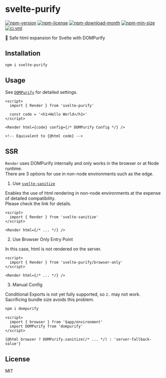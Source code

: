 <!----- BEGIN GHOST DOCS HEADER ----->

# svelte-purify

<!----- BEGIN GHOST DOCS BADGES ----->

<a href="https://npmjs.com/package/svelte-purify"><img src="https://img.shields.io/npm/v/svelte-purify" alt="npm-version" /></a> <a href="https://npmjs.com/package/svelte-purify"><img src="https://img.shields.io/npm/l/svelte-purify" alt="npm-license" /></a> <a href="https://npmjs.com/package/svelte-purify"><img src="https://img.shields.io/npm/dm/svelte-purify" alt="npm-download-month" /></a> <a href="https://npmjs.com/package/svelte-purify"><img src="https://img.shields.io/bundlephobia/min/svelte-purify" alt="npm-min-size" /></a> <a href="https://github.com/jill64/svelte-purify/actions/workflows/ci.yml"><img src="https://github.com/jill64/svelte-purify/actions/workflows/ci.yml/badge.svg" alt="ci.yml" /></a>

<!----- END GHOST DOCS BADGES ----->

💎 Safe html expansion for Svelte with DOMPurify

<!----- END GHOST DOCS HEADER ----->

## Installation

```sh
npm i svelte-purify
```

## Usage

See [`DOMPurify`](https://github.com/cure53/DOMPurify#readme) for detailed settings.

```svelte
<script>
  import { Render } from 'svelte-purify'

  const code = '<h1>Hello World</h1>'
</script>

<Render html={code} config={/* DOMPurify Config */} />

<!-- Equivalent to {@html code} -->
```

## SSR

`Render` uses DOMPurify internally and only works in the browser or at Node runtime.  
There are 3 options for use in non-node environments such as the edge.

1. Use [`svelte-sanitize`](https://github.com/jill64/svelte-sanitize)

Enables the use of html rendering in non-node environments at the expense of detailed compatibility.  
Please check the link for details.

```svelte
<script>
  import { Render } from 'svelte-sanitize'
</script>

<Render html={/* ... */} />
```

2. Use Browser Only Entry Point

In this case, html is not rendered on the server.

```svelte
<script>
  import { Render } from 'svelte-purify/browser-only'
</script>

<Render html={/* ... */} />
```

3. Manual Config

Conditional Exports is not yet fully supported, so `2.` may not work.  
Sacrificing bundle size avoids this problem.

```sh
npm i dompurify
```

```svelte
<script>
  import { browser } from '$app/environment'
  import DOMPurify from 'dompurify'
</script>

{@html browser ? DOMPurify.sanitize(/* ... */) : 'server-fallback-value'}
```

<!----- BEGIN GHOST DOCS FOOTER ----->

## License

MIT

<!----- END GHOST DOCS FOOTER ----->
